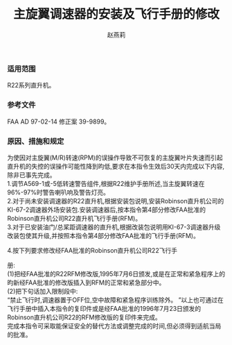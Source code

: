 ﻿---
amendno: 39-1849  
cadno: CAD1997-R022-01  
title: 主旋翼调速器的安装及飞行手册的修改  
publishdate: 1997-02-21  
effdate: 1997-02-28  
acmodels: ["R022"]  
tags: []  
engs: []  
pns: []  
mfrs: ["ROBINSON"]  
admins: 中南管理局  
author: 赵燕莉  
---
  
### 适用范围  
R22系列直升机。  
  
<!--more-->  
### 参考文件  
  FAA AD 97-02-14  修正案 39-9899。  
  
### 原因、措施和规定  

  为使因对主旋翼(M/R)转速(RPM)的误操作导致不可恢复的主旋翼叶片失速而引起直升机的失控的误操作可能性降到昀低,要求在本指令生效后30天内完成以下内容,除非已事先完成。  
  1.调节A569-1或-5低转速警告组件,根据R22维护手册所述,当主旋翼转速在96%-97%时警告喇叭响及警告灯亮。  
  2.对于尚未安装调速器的R22直升机,根据安装包说明,安装Robinson直升机公司的KI-67-2调速器外场安装包.安装调速器后,按本指令第4部分修改FAA批准的Robinson直升机公司R22直升机飞行手册(RFM)。  
  3.对于已安装油门/总桨距调速器的直升机,根据改装包说明用KI-67-3调速器升级改装包使其升级,并按照本指令第4部分修改FAA批准的飞行手册(RFM)。  
  
  4.按下列要求修改经FAA批准的Robinson直升机公司R22飞行手  
  
册:  
  (1)把经FAA批准的R22RFM修改版,1995年7月6日颁发,或是在正常和紧急程序上的昀新经FAA批准的修改版插入到RFM的正常和紧急部分中。  
   (2)把下句话加入限制段中:  
“禁止飞行时,调速器置于OFF位,空中故障和紧急程序训练除外。 ”以上也可通过在飞行手册中插入本指令的复印件或是经FAA批准的1996年7月23日颁发的Robinson直升机公司R22的RFM修改版的复印件来完成。  
   完成本指令可采取能保证安全的替代方法或调整完成的时间,但必须得到适航当局的批准。  
